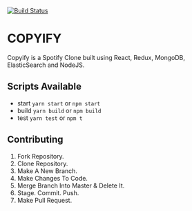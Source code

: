 [![Build Status](https://travis-ci.com/enahsor/COPYIFY.svg?branch=master)](https://travis-ci.com/enahsor/COPYIFY)

# COPYIFY

Copyify is a Spotify Clone built using React, Redux, MongoDB, ElasticSearch and NodeJS.

## Scripts Available

- start `yarn start` or `npm start`
- build `yarn build` or `npm build`
- test `yarn test` or `npm t`

## Contributing

1. Fork Repository.
2. Clone Repository.
3. Make A New Branch.
4. Make Changes To Code.
5. Merge Branch Into Master & Delete It.
6. Stage. Commit. Push.
7. Make Pull Request.
